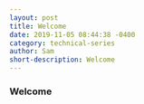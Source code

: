 ```yaml
---
layout: post
title: Welcome
date: 2019-11-05 08:44:38 -0400
category: technical-series
author: Sam
short-description: Welcome
---
```


### Welcome
